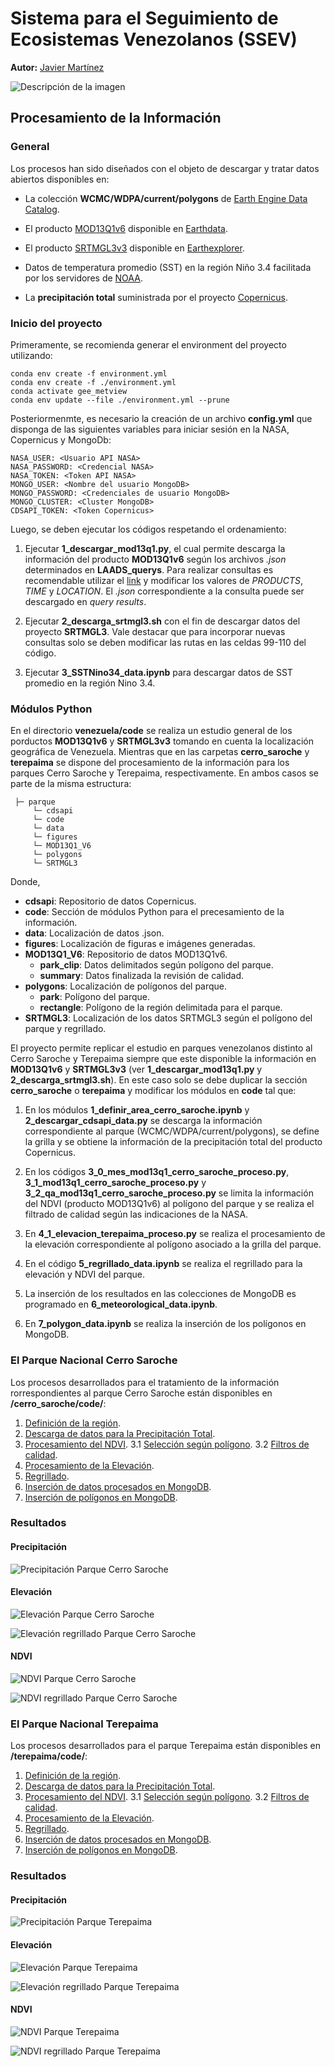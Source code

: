 # Sistema para el Seguimiento de Ecosistemas Venezolanos (SSEV)

**Autor:** [Javier Martínez](https://esglobe.github.io/)


![Descripción de la imagen](./ssev-1.PNG)



## Procesamiento de la Información

### General

Los procesos han sido diseñados con el objeto de descargar y tratar datos abiertos disponibles en:

* La colección **WCMC/WDPA/current/polygons** de [Earth Engine Data Catalog](https://developers.google.com/earth-engine/datasets/catalog/WCMC_WDPA_current_polygons).

* El producto [MOD13Q1v6](https://lpdaac.usgs.gov/products/mod13q1v061/) disponible en [Earthdata](https://earthdata.nasa.gov/).

* El producto [SRTMGL3v3](https://lpdaac.usgs.gov/products/srtmgl3v003/) disponible en [Earthexplorer](https://earthexplorer.usgs.gov).

* Datos de temperatura promedio (SST) en la región Niño 3.4 facilitada por los servidores de [NOAA](https://origin.cpc.ncep.noaa.gov/products/analysis_monitoring/ensostuff/detrend.nino34.ascii.txt).


* La **precipitación total** suministrada por el proyecto [Copernicus](https://cds.climate.copernicus.eu/cdsapp#!/dataset/reanalysis-era5-land-monthly-means?tab=overview).


### Inicio del proyecto

Primeramente, se recomienda generar el environment del proyecto utilizando:

~~~
conda env create -f environment.yml
conda env create -f ./environment.yml
conda activate gee_metview
conda env update --file ./environment.yml --prune
~~~

Posteriormenmte, es necesario la creación de un archivo **config.yml** que disponga de las siguientes variables para iniciar sesión en la NASA, Copernicus y MongoDb:

~~~
NASA_USER: <Usuario API NASA>
NASA_PASSWORD: <Credencial NASA>
NASA_TOKEN: <Token API NASA>
MONGO_USER: <Nombre del usuario MongoDB>
MONGO_PASSWORD: <Credenciales de usuario MongoDB>
MONGO_CLUSTER: <Cluster MongoDB>
CDSAPI_TOKEN: <Token Copernicus>
~~~

Luego, se deben ejecutar los códigos respetando el ordenamiento:

1. Ejecutar **1_descargar_mod13q1.py**, el cual permite descarga la información del producto **MOD13Q1v6** según los archivos *.json* determinados en **LAADS_querys**. Para realizar consultas es recomendable utilizar el [link](https://ladsweb.modaps.eosdis.nasa.gov/search/order/4/MOD13Q1--6/2012-01-01..2022-05-20/DB/-70,10.4,-69.2,9.9
) y modificar los valores de *PRODUCTS*, *TIME* y *LOCATION*. El *.json* correspondiente a la consulta puede ser descargado en *query results*.


2. Ejecutar **2_descarga_srtmgl3.sh** con el fin de descargar datos del proyecto **SRTMGL3**. Vale destacar que para incorporar nuevas consultas solo se deben modificar las rutas en las celdas 99-110 del código.

3. Ejecutar **3_SSTNino34_data.ipynb** para descargar datos de SST promedio en la región Nino 3.4.

### Módulos Python

En el directorio **venezuela/code** se realiza un estudio general de los porductos **MOD13Q1v6** y **SRTMGL3v3** tomando en cuenta la localización geográfica de Venezuela. Mientras que en las carpetas **cerro_saroche** y **terepaima** se dispone del procesamiento de la información para los parques Cerro Saroche y Terepaima, respectivamente. En ambos casos se parte de la misma estructura:

~~~
 ├─ parque
     └─ cdsapi
     └─ code
     └─ data
     └─ figures
     └─ MOD13Q1_V6
     └─ polygons
     └─ SRTMGL3
~~~

Donde,

- **cdsapi**: Repositorio de datos Copernicus.
- **code**: Sección de módulos Python para el precesamiento de la información.
- **data**: Localización de datos .json.
- **figures**: Localización de figuras e imágenes generadas.
- **MOD13Q1_V6**: Repositorio de datos MOD13Q1v6. 
    - **park_clip**: Datos delimitados según polígono del parque.
    - **summary**: Datos finalizada la revisión de calidad.
- **polygons**: Localización de polígonos del parque.
    - **park**: Polígono del parque.
    - **rectangle**: Polígono de la región delimitada para el parque.
- **SRTMGL3**: Localización de los datos SRTMGL3 según el polígono del parque y regrillado.

El proyecto permite replicar el estudio en parques venezolanos distinto al Cerro Saroche y Terepaima siempre que este disponible la información en **MOD13Q1v6** y **SRTMGL3v3** (ver **1_descargar_mod13q1.py** y **2_descarga_srtmgl3.sh**). En este caso solo se debe duplicar la sección **cerro_saroche** o **terepaima** y modificar los módulos en **code** tal que:


1. En los módulos **1_definir_area_cerro_saroche.ipynb** y **2_descargar_cdsapi_data.py** se descarga la información correspondiente al parque (WCMC/WDPA/current/polygons), se define la grilla y se obtiene la información de la precipitación total del producto Copernicus.

2. En los códigos **3_0_mes_mod13q1_cerro_saroche_proceso.py**, **3_1_mod13q1_cerro_saroche_proceso.py** y **3_2_qa_mod13q1_cerro_saroche_proceso.py** se limita la información del NDVI (producto MOD13Q1v6) al polígono del parque y se realiza el filtrado de calidad según las indicaciones de la NASA.

3. En **4_1_elevacion_terepaima_proceso.py** se realiza el procesamiento de la elevación correspondiente al polígono asociado a la grilla del parque.

4. En el código **5_regrillado_data.ipynb** se realiza el regrillado para la elevación y NDVI del parque.

5. La inserción de los resultados en las colecciones de MongoDB es programado en **6_meteorological_data.ipynb**.

6. En **7_polygon_data.ipynb** se realiza la inserción de los polígonos en MongoDB.


### El Parque Nacional Cerro Saroche

Los procesos desarrollados para el tratamiento de la información rorrespondientes al parque Cerro Saroche están disponibles en **/cerro_saroche/code/**:

1. [Definición de la región](./cerro_saroche/code/1_definir_area_cerro_saroche.ipynb).
2. [Descarga de datos para la Precipitación Total](./cerro_saroche/code/2_descargar_cdsapi_data.py).
3. [Procesamiento del NDVI](./cerro_saroche/code/3_0_mes_mod13q1_cerro_saroche_proceso.py).
    3.1 [Selección según polígono](./cerro_saroche/code/3_0_mes_mod13q1_cerro_saroche_proceso.py).
    3.2 [Filtros de calidad](./cerro_saroche/code/3_2_qa_mod13q1_cerro_saroche_proceso.py).
4. [Procesamiento de la Elevación](./cerro_saroche/code/4_1_elevacion_terepaima_proceso.py).
5. [Regrillado](./cerro_saroche/code/5_regrillado_data.ipynb).
6. [Inserción de datos procesados en MongoDB](./cerro_saroche/code/6_meteorological_data.ipynb).
7. [Inserción de polígonos en MongoDB](./cerro_saroche/code/7_polygon_data.ipynb).

### Resultados 

#### Precipitación

![Precipitación Parque Cerro Saroche](./cerro_saroche/figures/grilla_precipitacion.png)

#### Elevación

![Elevación Parque Cerro Saroche](./cerro_saroche/figures/grilla_elevacion.png)

![Elevación regrillado Parque Cerro Saroche](./cerro_saroche/figures/regrillado_elevacion.png)

#### NDVI

![NDVI Parque Cerro Saroche](./cerro_saroche/figures/grilla_ndvi_mes.png)

![NDVI regrillado Parque Cerro Saroche](./cerro_saroche/figures/regrillado_ndvi_mes.png)


### El Parque Nacional Terepaima

Los procesos desarrollados para el parque Terepaima están disponibles en **/terepaima/code/**:

1. [Definición de la región](./terepaima/code/1_definir_area_cerro_saroche.ipynb).
2. [Descarga de datos para la Precipitación Total](./terepaima/code/2_descargar_cdsapi_data.py).
3. [Procesamiento del NDVI](./terepaima/code/3_0_mes_mod13q1_cerro_saroche_proceso.py).
    3.1 [Selección según polígono](./terepaima/code/3_0_mes_mod13q1_cerro_saroche_proceso.py).
    3.2 [Filtros de calidad](./terepaima/code/3_2_qa_mod13q1_cerro_saroche_proceso.py).
4. [Procesamiento de la Elevación](./terepaima/code/4_1_elevacion_terepaima_proceso.py).
5. [Regrillado](./terepaima/code/5_regrillado_data.ipynb).
6. [Inserción de datos procesados en MongoDB](./terepaima/code/6_meteorological_data.ipynb).
7. [Inserción de polígonos en MongoDB](./terepaima/code/7_polygon_data.ipynb).

### Resultados 

#### Precipitación

![Precipitación Parque Terepaima](./terepaima/figures/grilla_precipitacion_terepaima.png)

#### Elevación

![Elevación Parque Terepaima](./terepaima/figures/grilla_elevacion_terepaima.png)

![Elevación regrillado Parque Terepaima](./terepaima/figures/regrillado_elevacion_terepaima.png)

#### NDVI

![NDVI Parque Terepaima](./terepaima/figures/grilla_ndvi_mes_terepaima.png)

![NDVI regrillado Parque Terepaima](./terepaima/figures/regrillado_ndvi_mes_terepaima.png)


